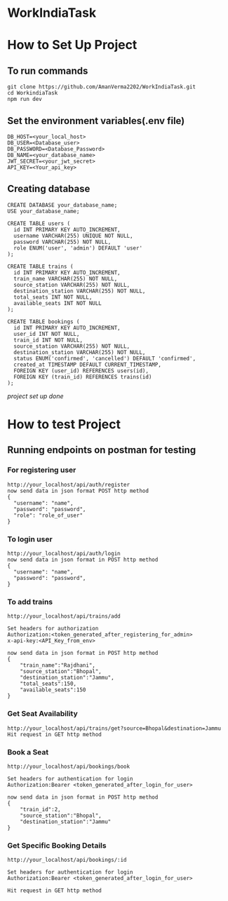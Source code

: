 # WorkIndiaTask

# How to Set Up Project

## To run commands
```
git clone https://github.com/AmanVerma2202/WorkIndiaTask.git
cd WorkindiaTask
npm run dev
```
## Set the environment variables(.env file)
```
DB_HOST=<your_local_host>
DB_USER=<Database_user>
DB_PASSWORD=<Database_Password>
DB_NAME=<your_database_name>
JWT_SECRET=<your_jwt_secret>
API_KEY=<Your_api_key>
```

## Creating database
```
CREATE DATABASE your_database_name;
USE your_database_name;

CREATE TABLE users (
  id INT PRIMARY KEY AUTO_INCREMENT,
  username VARCHAR(255) UNIQUE NOT NULL,
  password VARCHAR(255) NOT NULL,
  role ENUM('user', 'admin') DEFAULT 'user'
);

CREATE TABLE trains (
  id INT PRIMARY KEY AUTO_INCREMENT,
  train_name VARCHAR(255) NOT NULL,
  source_station VARCHAR(255) NOT NULL,
  destination_station VARCHAR(255) NOT NULL,
  total_seats INT NOT NULL,
  available_seats INT NOT NULL
);

CREATE TABLE bookings (
  id INT PRIMARY KEY AUTO_INCREMENT,
  user_id INT NOT NULL,
  train_id INT NOT NULL,
  source_station VARCHAR(255) NOT NULL,
  destination_station VARCHAR(255) NOT NULL,
  status ENUM('confirmed', 'cancelled') DEFAULT 'confirmed',
  created_at TIMESTAMP DEFAULT CURRENT_TIMESTAMP,
  FOREIGN KEY (user_id) REFERENCES users(id),
  FOREIGN KEY (train_id) REFERENCES trains(id)
);

```

*project set up done*

# How to test Project
## Running endpoints on postman for testing 
### For registering user
```
http://your_localhost/api/auth/register
now send data in json format POST http method
{
  "username": "name",
  "password": "password",
  "role": "role_of_user"
}
```

### To login user
```
http://your_localhost/api/auth/login
now send data in json format in POST http method
{
  "username": "name",
  "password": "password",
}
```


### To add trains
```
http://your_localhost/api/trains/add

Set headers for authorization
Authorization:<token_generated_after_registering_for_admin>
x-api-key:<API_Key_from_env>

now send data in json format in POST http method
{
    "train_name":"Rajdhani",
    "source_station":"Bhopal",
    "destination_station":"Jammu",
    "total_seats":150,
    "available_seats":150
}
```



### Get Seat Availability
```
http://your_localhost/api/trains/get?source=Bhopal&destination=Jammu
Hit request in GET http method

```


### Book a Seat
```
http://your_localhost/api/bookings/book

Set headers for authentication for login
Authorization:Bearer <token_generated_after_login_for_user>

now send data in json format in POST http method
{
    "train_id":2,
    "source_station":"Bhopal",
    "destination_station":"Jammu"
}

```


### Get Specific Booking Details
```
http://your_localhost/api/bookings/:id

Set headers for authentication for login
Authorization:Bearer <token_generated_after_login_for_user>

Hit request in GET http method


```
